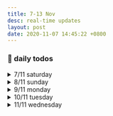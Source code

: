 ```yaml
---
title: 7-13 Nov
desc: real-time updates
layout: post
date: 2020-11-07 14:45:22 +0800
---
```


<h3>📅 daily todos</h3>
<details>
<summary>7/11 saturday</summary>
<h3>7/11 saturday</h3>
<br>
<p>
📃 <b>to-do</b>
<ul>
    <li>japanese - 🔴 ◯ ◯ </li>
    <li class="done">art</li>
    <li class="done">guitar</li>
    <li class="done">workout</li>
</ul>
</p>
<br><br>
</details>

<details>
<summary>8/11 sunday</summary>
<h3>8/11 sunday</h3>
<br>
<p>
📃 <b>to-do</b>
<ul>
    <li class="done">japanese - 🔴🔴🔴  </li>
    <li class="done">art</li>
    <li class="done">guitar</li>
    <li class="done">workout - 45min stroll</li>
</ul>
</p>
<br><br>
</details>

<details>
<summary>9/11 monday</summary>
<h3>9/11 monday</h3>
<br>
<p>
📃 <b>to-do</b>
<ul>
    <li class="done">japanese - 🔴🔴  </li>
    <li class="done">art</li>
    <li class="done">workout</li>
    
</ul>
</p>
<br><br>
</details>

<details>
<summary>10/11 tuesday</summary>
<h3>10/11 tuesday</h3>
<br>
<p>
📃 <b>to-do</b>
<ul>
    <li>japanese - 🔴 🔴 ◯ </li>
    <li class="done">art</li>
    <li class="done">workout</li>
    <li>web dev - ◯ ◯ ◯ </li>
</ul>
</p>

<p>0:39: Didn't complete what I set out to do today but ended up binging on a painting tutorial series and I learnt so much within an hour! Tried applying what I've learnt while doing my piece today and failed tragically as my colours turned out horribly messed up as usual and my composition was rather cluttered with something to focus on in every corner. But I'm excited to see what more I can do with my shiny new knowledge in the future. 
</p>
<br><br>
</details>

<details>
<summary>11/11 wednesday</summary>
<h3>11/11 wednesday</h3>
<br>
<p>
📃 <b>to-do</b>
<ul>
    <li>web dev - ◯ ◯ ◯ </li>
    <li>japanese - 🔴 ◯ ◯  </li>
    <li>art</li>
    <li>workout</li>
    
</ul>
</p>
<br><br>
</details>
